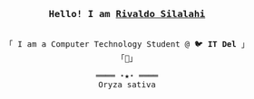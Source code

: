 <h3 align="center"><samp>Hello! I am <b><a rel="nofollow noopener noreferrer" target="_blank" href="https://github.com/IDiot29">Rivaldo Silalahi</a></b></samp></h3>
<p align="center"><br>
  <samp>
    「 I am a Computer Technology Student @ 🐦 <b>IT Del</b> 」<br>
    「🌾」<br>
  </samp>
</p>
<samp>
  <p align="center">
    ════ ⋆★⋆ ════<br>
    Oryza sativa
  </p>
</samp>
